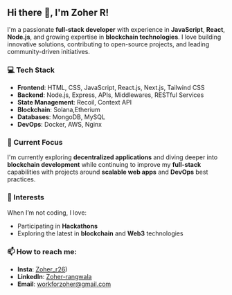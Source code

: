 ## Hi there 👋, I'm Zoher R!

I'm a passionate **full-stack developer** with experience in **JavaScript**, **React**, **Node.js**, and growing expertise in **blockchain technologies**. I love building innovative solutions, contributing to open-source projects, and leading community-driven initiatives.

### 💻 Tech Stack

- **Frontend**: HTML, CSS, JavaScript, React.js, Next.js, Tailwind CSS
- **Backend**: Node.js, Express, APIs, Middlewares, RESTful Services
- **State Management**: Recoil, Context API
- **Blockchain**: Solana,Etherium
- **Databases**: MongoDB, MySQL
- **DevOps**: Docker, AWS, Nginx

### 🚀 Current Focus
I'm currently exploring **decentralized applications** and diving deeper into **blockchain development** while continuing to improve my **full-stack** capabilities with projects around **scalable web apps** and **DevOps** best practices.


### 🌱 Interests
When I’m not coding, I love:
- Participating in **Hackathons**
- Exploring the latest in **blockchain** and **Web3** technologies

### 📫 How to reach me:
- **Insta**: [Zoher_r26](https://www.instagram.com/zoher_r26/))
- **LinkedIn**: [Zoher-rangwala](https://www.linkedin.com/in/zoher-rangwala/)
- **Email**: workforzoher@gmail.com
